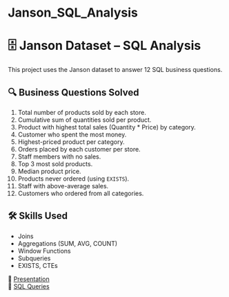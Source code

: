 # Janson_SQL_Analysis
# 🗄 Janson Dataset – SQL Analysis  

This project uses the Janson dataset to answer 12 SQL business questions.  

## 🔍 Business Questions Solved
1. Total number of products sold by each store.  
2. Cumulative sum of quantities sold per product.  
3. Product with highest total sales (Quantity * Price) by category.  
4. Customer who spent the most money.  
5. Highest-priced product per category.  
6. Orders placed by each customer per store.  
7. Staff members with no sales.  
8. Top 3 most sold products.  
9. Median product price.  
10. Products never ordered (using `EXISTS`).  
11. Staff with above-average sales.  
12. Customers who ordered from all categories.  

## 🛠 Skills Used
- Joins  
- Aggregations (SUM, AVG, COUNT)  
- Window Functions  
- Subqueries  
- EXISTS, CTEs  

📎 [Presentation](./By_SHIVAM_PATEL_SQL_Project.pptx)  
📜 [SQL Queries](./SQL_Queries.sql)
